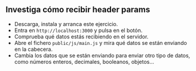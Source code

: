 ## Investiga cómo recibir header params

- Descarga, instala y arranca este ejercicio.
- Entra en `http://localhost:3000` y pulsa en el botón.
- Comprueba qué datos estás recibiendo en el servidor.
- Abre el fichero `public/js/main.js` y mira qué datos se están enviando en la cabecera.
- Cambia los datos que se están enviando para enviar otro tipo de datos, como números enteros, decimales, booleanos, objetos...